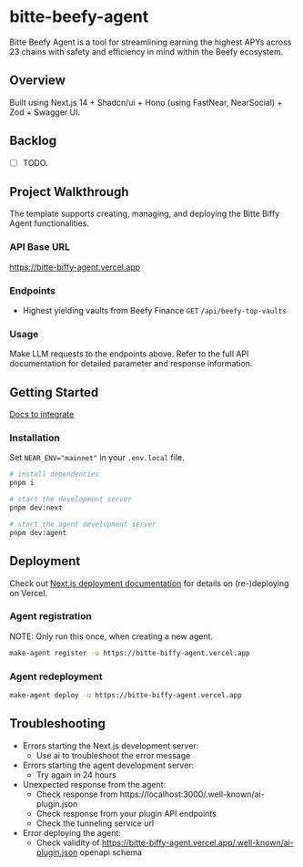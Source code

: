 # bitte-beefy-agent

Bitte Beefy Agent is a tool for streamlining earning the highest APYs across 23 chains with safety and efficiency in mind within the Beefy ecosystem.

## Overview

Built using Next.js 14 + Shadcn/ui + Hono (using FastNear, NearSocial) + Zod + Swagger UI.

## Backlog

- [ ] TODO.

## Project Walkthrough

The template supports creating, managing, and deploying the Bitte Biffy Agent functionalities.

### API Base URL

<https://bitte-biffy-agent.vercel.app>

### Endpoints

- Highest yielding vaults from Beefy Finance `GET` `/api/beefy-top-vaults`

### Usage

Make LLM requests to the endpoints above. Refer to the full API documentation for detailed parameter and response information.

## Getting Started

[Docs to integrate](https://docs.mintbase.xyz/ai/assistant-plugins)

### Installation

Set `NEAR_ENV="mainnet"` in your `.env.local` file.

```bash
# install dependencies
pnpm i

# start the development server
pnpm dev:next

# start the agent development server
pnpm dev:agent
```

## Deployment

Check out [Next.js deployment documentation](https://nextjs.org/docs/deployment) for details on (re-)deploying on Vercel.

### Agent registration

NOTE: Only run this once, when creating a new agent.

```bash
make-agent register -u https://bitte-biffy-agent.vercel.app
```

### Agent redeployment

```bash
make-agent deploy -u https://bitte-biffy-agent.vercel.app
```

## Troubleshooting

- Errors starting the Next.js development server:
  - Use ai to troubleshoot the error message
- Errors starting the agent development server:
  - Try again in 24 hours
- Unexpected response from the agent:
  - Check response from https://localhost:3000/.well-known/ai-plugin.json
  - Check response from your plugin API endpoints
  - Check the tunneling service url
- Error deploying the agent:
  - Check validity of https://bitte-biffy-agent.vercel.app/.well-known/ai-plugin.json openapi schema
